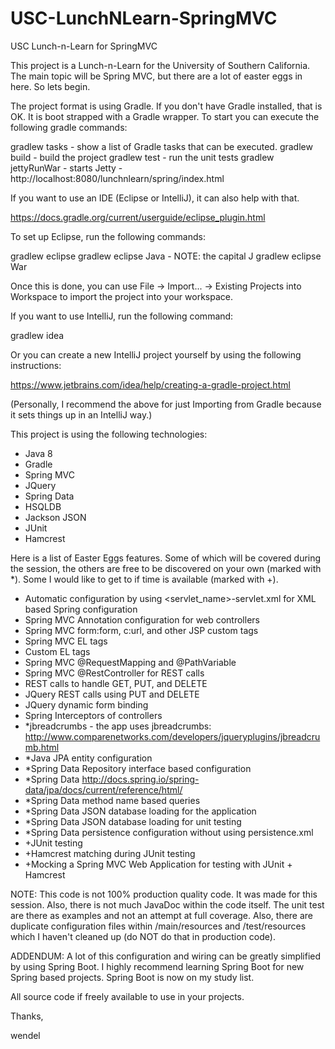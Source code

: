 # USC-LunchNLearn-SpringMVC
USC Lunch-n-Learn for SpringMVC

This project is a Lunch-n-Learn for the University of Southern California.  The main topic will be Spring MVC,
but there are a lot of easter eggs in here.  So lets begin.

The project format is using Gradle.  If you don't have Gradle installed, that is OK.  It is boot strapped with
a Gradle wrapper.  To start you can execute the following gradle commands:

gradlew tasks - show a list of Gradle tasks that can be executed.
gradlew build - build the project
gradlew test - run the unit tests
gradlew jettyRunWar - starts Jetty - http://localhost:8080/lunchnlearn/spring/index.html

If you want to use an IDE (Eclipse or IntelliJ), it can also help with that.

https://docs.gradle.org/current/userguide/eclipse_plugin.html

To set up Eclipse, run the following commands:

gradlew eclipse
gradlew eclipse Java - NOTE: the capital J
gradlew eclipse War

Once this is done, you can use File -> Import... -> Existing Projects into Workspace to import the project
into your workspace.



If you want to use IntelliJ, run the following command:

gradlew idea

Or you can create a new IntelliJ project yourself by using the following instructions:

https://www.jetbrains.com/idea/help/creating-a-gradle-project.html

(Personally, I recommend the above for just Importing from Gradle because it sets things up in an IntelliJ way.)



This project is using the following technologies:
- Java 8
- Gradle
- Spring MVC
- JQuery
- Spring Data
- HSQLDB
- Jackson JSON
- JUnit
- Hamcrest

Here is a list of Easter Eggs features.  Some of which will be covered during the session, the
others are free to be discovered on your own (marked with *).  Some I would like to get to if time
is available (marked with +).

- Automatic configuration by using <servlet_name>-servlet.xml for XML based Spring configuration
- Spring MVC Annotation configuration for web controllers
- Spring MVC form:form, c:url, and other JSP custom tags
- Spring MVC EL tags
- Custom EL tags
- Spring MVC @RequestMapping and @PathVariable
- Spring MVC @RestController for REST calls
- REST calls to handle GET, PUT, and DELETE
- JQuery REST calls using PUT and DELETE
- JQuery dynamic form binding
- Spring Interceptors of controllers
- *jbreadcrumbs - the app uses jbreadcrumbs:
        http://www.comparenetworks.com/developers/jqueryplugins/jbreadcrumb.html
- *Java JPA entity configuration
- *Spring Data Repository interface based configuration
- *Spring Data http://docs.spring.io/spring-data/jpa/docs/current/reference/html/
- *Spring Data method name based queries
- *Spring Data JSON database loading for the application
- *Spring Data JSON database loading for unit testing
- *Spring Data persistence configuration without using persistence.xml
- +JUnit testing
- +Hamcrest matching during JUnit testing
- +Mocking a Spring MVC Web Application for testing with JUnit + Hamcrest

NOTE: This code is not 100% production quality code.  It was made for this session.  Also, there is
not much JavaDoc within the code itself.  The unit test are there as examples and not an attempt at
full coverage.  Also, there are duplicate configuration files within /main/resources and
/test/resources which I haven't cleaned up (do NOT do that in production code).

ADDENDUM:  A lot of this configuration and wiring can be greatly simplified by using Spring Boot.  I
highly recommend learning Spring Boot for new Spring based projects.  Spring Boot is now on my
study list.

All source code if freely available to use in your projects.

Thanks,

wendel